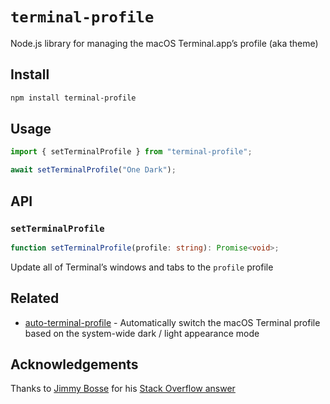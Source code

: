 # `terminal-profile`

Node.js library for managing the macOS Terminal.app&rsquo;s profile (aka theme)

## Install

```sh
npm install terminal-profile
```

## Usage

```javascript
import { setTerminalProfile } from "terminal-profile";

await setTerminalProfile("One Dark");
```

## API

### `setTerminalProfile`

```typescript
function setTerminalProfile(profile: string): Promise<void>;
```

Update all of Terminal&rsquo;s windows and tabs to the `profile` profile

## Related

- [auto-terminal-profile](https://github.com/ptrkcsk/auto-terminal-profile) - Automatically switch the macOS Terminal profile based on the system-wide dark / light appearance mode

## Acknowledgements

Thanks to [Jimmy Bosse](https://github.com/jbosse) for his [Stack Overflow answer](https://stackoverflow.com/a/66080297/4411309)
